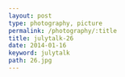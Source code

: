 ```yaml
---
layout: post
type: photography, picture
permalink: /photography/:title
title: julytalk-26
date: 2014-01-16
keyword: julytalk
path: 26.jpg
---
```



